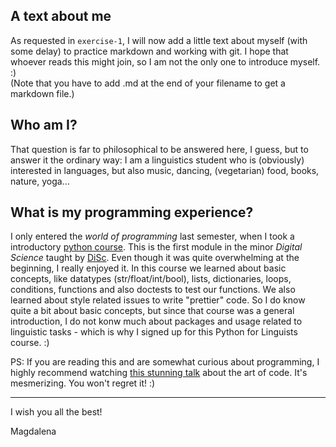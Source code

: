 ## A text about me

As requested in `exercise-1`, I will now add a little text about myself (with some delay) to practice markdown and working with git. I hope that whoever reads this might join, so I am not the only one to introduce myself. :)  
(Note that you have to add .md at the end of your filename to get a markdown file.)

## Who am I?

That question is far to philosophical to be answered here, I guess, but to answer it the ordinary way: I am a linguistics student who is (obviously) interested in languages, but also music, dancing, (vegetarian) food, books, nature, yoga...

## What is my programming experience?
I only entered the _world of programming_ last semester, when I took a introductory [python course](https://lfuonline.uibk.ac.at/public/lfuonline_lv.details?sem_id_in=21S&lvnr_id_in=198801). This is the first module in the minor _Digital Science_ taught by [DiSc](https://www.uibk.ac.at/disc/teaching/index.html.de). Even though it was quite overwhelming at the beginning, I really enjoyed it. In this course we learned about basic concepts, like datatypes (str/float/int/bool), lists, dictionaries, loops, conditions, functions and also doctests to test our functions. We also learned about style related issues to write "prettier" code.
So I do know quite a bit about basic concepts, but since that course was a general introduction, I do not konw much about packages and usage related to linguistic tasks - which is why I signed up for this Python for Linguists course. :)

PS: If you are reading this and are somewhat curious about programming, I highly recommend watching [this stunning talk](https://www.youtube.com/watch?v=uQXXMycJwlM) about the art of code. It's mesmerizing. You won't regret it! :)
___

I wish you all the best!

Magdalena
